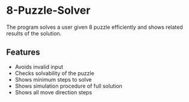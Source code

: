 # 8-Puzzle-Solver
The program solves a user given 8 puzzle efficiently and shows related results of the solution.

## Features

* Avoids invalid input
* Checks solvability of the puzzle
* Shows minimum steps to solve
* Shows simulation procedure of full solution
* Shows all move direction steps  

